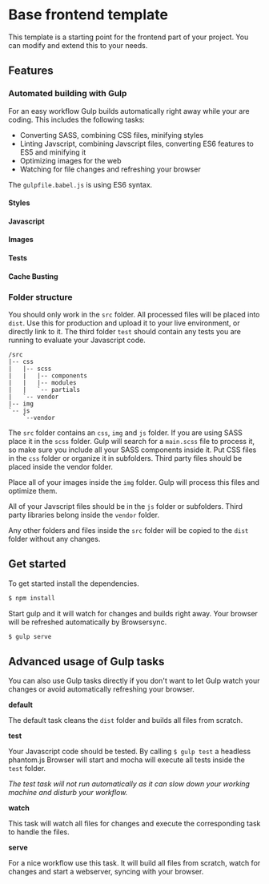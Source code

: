 # Base frontend template

This template is a starting point for the frontend part of your project. You can modify and extend this to your needs.

## Features

### Automated building with Gulp

For an easy workflow Gulp builds automatically right away while your are coding. This includes the following tasks:

- Converting SASS, combining CSS files, minifying styles
- Linting Javscript, combining Javscript files, converting ES6 features to ES5 and minifying it
- Optimizing images for the web
- Watching for file changes and refreshing your browser

The `gulpfile.babel.js` is using ES6 syntax.

#### Styles

#### Javascript

#### Images

#### Tests

#### Cache Busting

### Folder structure

You should only work in the `src` folder. All processed files will be placed into `dist`. Use this for production and upload it to your live environment, or directly link to it. The third folder `test` should contain any tests you are running to evaluate your Javascript code.

```
/src
|-- css
|   |-- scss
|   |   |-- components
|   |   |-- modules
|   |   `-- partials
|   `-- vendor
|-- img
`-- js
    `--vendor
```

The `src` folder contains an `css`, `img` and `js` folder. If you are using SASS place it in the `scss` folder. Gulp will search for a `main.scss` file to process it, so make sure you include all your SASS components inside it. Put CSS files in the `css` folder or organize it in subfolders. Third party files should be placed inside the vendor folder.

Place all of your images inside the `img` folder. Gulp will process this files and optimize them.

All of your Javscript files should be in the `js` folder or subfolders. Third party libraries belong inside the `vendor` folder.

Any other folders and files inside the `src` folder will be copied to the `dist` folder without any changes.

## Get started

To get started install the dependencies.

```BASH
$ npm install
```

Start gulp and it will watch for changes and builds right away. Your browser will be refreshed automatically by Browsersync.

```BASH
$ gulp serve
```

## Advanced usage of Gulp tasks

You can also use Gulp tasks directly if you don't want to let Gulp watch your changes or avoid automatically refreshing your browser.

**default**

The default task cleans the  `dist` folder and builds all files from scratch.

**test**

Your Javascript code should be tested. By calling `$ gulp test` a headless phantom.js Browser will start and mocha will execute all tests inside the `test` folder.

*The test task will not run automatically as it can slow down your working machine and disturb your workflow.*

**watch**

This task will watch all files for changes and execute the corresponding task to handle the files.

**serve**

For a nice workflow use this task. It will build all files from scratch, watch for changes and start a webserver, syncing with your browser.
